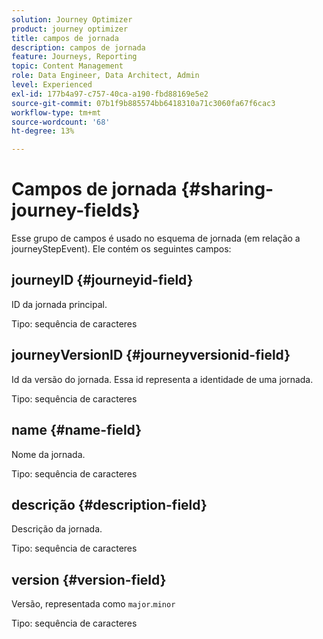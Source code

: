 ```yaml
---
solution: Journey Optimizer
product: journey optimizer
title: campos de jornada
description: campos de jornada
feature: Journeys, Reporting
topic: Content Management
role: Data Engineer, Data Architect, Admin
level: Experienced
exl-id: 177b4a97-c757-40ca-a190-fbd88169e5e2
source-git-commit: 07b1f9b885574bb6418310a71c3060fa67f6cac3
workflow-type: tm+mt
source-wordcount: '68'
ht-degree: 13%

---
```


# Campos de jornada {#sharing-journey-fields}

Esse grupo de campos é usado no esquema de jornada (em relação a journeyStepEvent). Ele contém os seguintes campos:

## journeyID {#journeyid-field}

ID da jornada principal.

Tipo: sequência de caracteres

## journeyVersionID {#journeyversionid-field}

Id da versão do jornada. Essa id representa a identidade de uma jornada.

Tipo: sequência de caracteres

## name {#name-field}

Nome da jornada.

Tipo: sequência de caracteres

## descrição {#description-field}

Descrição da jornada.

Tipo: sequência de caracteres

## version {#version-field}

Versão, representada como `major`.`minor`

Tipo: sequência de caracteres
